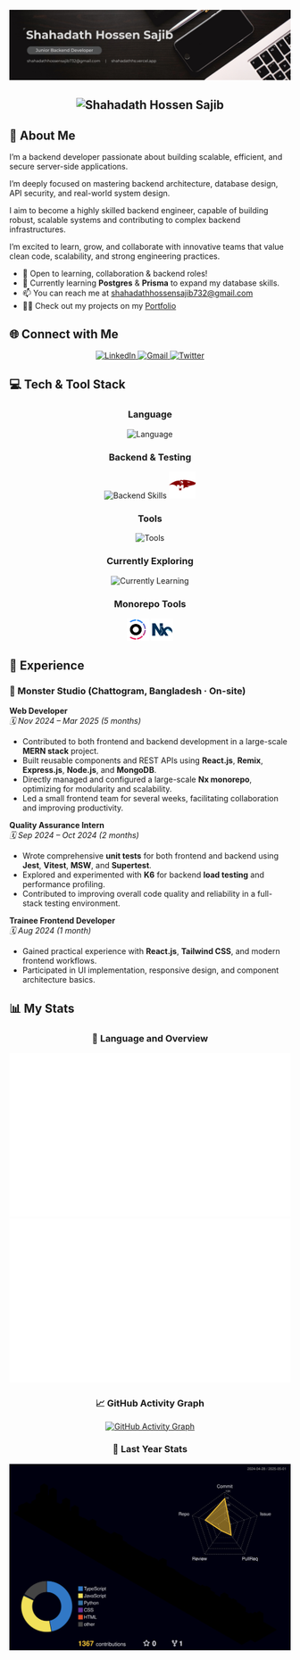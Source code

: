 ![My Profile](./github-cover.png)
 
<h2 align="center">
<img src="https://readme-typing-svg.herokuapp.com?color=36BCF7FF&lines=Hi+👋,+I'm+Shahadath+Hossen+Sajib&center=true&width=500&height=45" alt="Shahadath Hossen Sajib">
</h2>

<h2>💫 About Me</h2> 
<p>I’m a backend developer passionate about building scalable, efficient, and secure server-side applications.</p>

<p>I’m deeply focused on mastering backend architecture, database design, API security, and real-world system design.</p>

<p>I aim to become a highly skilled backend engineer, capable of building robust, scalable systems and contributing to complex backend infrastructures.</p>

<p>I’m excited to learn, grow, and collaborate with innovative teams that value clean code, scalability, and strong engineering practices.</p>

<ul>  
  <li>👯 Open to learning, collaboration & backend roles!</li>
  <li>🌱 Currently learning <strong>Postgres</strong> & <strong>Prisma</strong> to expand my database skills.</li>  
  <li>📫 You can reach me at <a href="mailto:shahadathhossensajib732@gmail.com">shahadathhossensajib732@gmail.com</a></li>  
  <li>👨‍💻 Check out my projects on my <a href="https://shahadathhs.vercel.app">Portfolio</a></li>  
<!--   <li>📄 My <a href="https://docs.google.com/document/d/1F4lDxGKNkrY5k2UB7CEjSSNqoK06COyGfz5KDlSH0kY/edit?usp=sharing">Resume</a></li>   -->
</ul>


<h2>🌐 Connect with Me</h2>

<p align="center">
  <a href="https://linkedin.com/in/shahadathhs" target="_blank">
    <img src="https://skillicons.dev/icons?i=linkedin&theme=dark" alt="LinkedIn" />
  </a>
  <a href="mailto:shahadathhossensajib732@gmail.com" target="_blank">
    <img src="https://skillicons.dev/icons?i=gmail&theme=dark" alt="Gmail" />
  </a>
  <a href="https://twitter.com/shahadathhs" target="_blank">
    <img src="https://skillicons.dev/icons?i=twitter&theme=dark" alt="Twitter" />
  </a>
</p>

<h2>💻 Tech & Tool Stack</h2>

<div align="center">
  <!-- Language Section -->
  <h3>Language</h3>
  <p>
    <img src="https:&#x2F;&#x2F;skillicons.dev/icons?i=js,ts&theme=dark" alt="Language" />
  </p>
  
  <!-- Backend Section -->
  <h3>Backend & Testing</h3>
  <p>
    <img src="https:&#x2F;&#x2F;skillicons.dev/icons?i=nodejs,express,jest,mongodb&theme=dark" alt="Backend Skills" />
    <img src="https:&#x2F;&#x2F;raw.githubusercontent.com/devicons/devicon/master/icons/mongoose/mongoose-original.svg" width="48" height="48" alt="Mongoose"/>
  </p>
  
  <!-- Tools -->
  <h3>Tools</h3>
  <p>
    <img src="https:&#x2F;&#x2F;skillicons.dev/icons?i=git,github,vscode,postman,npm,pnpm&theme=dark" alt="Tools" />
  </p>

  <!-- Currently Learning -->
  <h3>Currently Exploring</h3>
  <p>
    <img src="https:&#x2F;&#x2F;skillicons.dev/icons?i=postgres,prisma&theme=dark" alt="Currently Learning" />
  </p>

  <!-- Monorepo Tools -->
  <h3>Monorepo Tools</h3>
  <p>
    <img src="logo/turborepo.png" width="40" alt="Turborepo" />
    <img src="logo/nx.png" width="40" alt="Nx" />
  </p>
</div>

<h2>💼 Experience</h2>

<h3>🚀 Monster Studio (Chattogram, Bangladesh · On-site)</h3>

<p><strong>Web Developer</strong><br />
<em>🗓️ Nov 2024 – Mar 2025 (5 months)</em></p>
<ul>
  <li>Contributed to both frontend and backend development in a large-scale <strong>MERN stack</strong> project.</li>
  <li>Built reusable components and REST APIs using <strong>React.js</strong>, <strong>Remix</strong>, <strong>Express.js</strong>, <strong>Node.js</strong>, and <strong>MongoDB</strong>.</li>
  <li>Directly managed and configured a large-scale <strong>Nx monorepo</strong>, optimizing for modularity and scalability.</li>
  <li>Led a small frontend team for several weeks, facilitating collaboration and improving productivity.</li>
</ul>

<p><strong>Quality Assurance Intern</strong><br />
<em>🗓️ Sep 2024 – Oct 2024 (2 months)</em></p>
<ul>
  <li>Wrote comprehensive <strong>unit tests</strong> for both frontend and backend using <strong>Jest</strong>, <strong>Vitest</strong>, <strong>MSW</strong>, and <strong>Supertest</strong>.</li>
  <li>Explored and experimented with <strong>K6</strong> for backend <strong>load testing</strong> and performance profiling.</li>
  <li>Contributed to improving overall code quality and reliability in a full-stack testing environment.</li>
</ul>

<p><strong>Trainee Frontend Developer</strong><br />
<em>🗓️ Aug 2024 (1 month)</em></p>
<ul>
  <li>Gained practical experience with <strong>React.js</strong>, <strong>Tailwind CSS</strong>, and modern frontend workflows.</li>
  <li>Participated in UI implementation, responsive design, and component architecture basics.</li>
</ul>

<h2>📊 My Stats</h2> 
<!-- Section 1: Language and Overview Stats -->
<div align="center">
  <h3>📜 Language and Overview</h3>
  <a align="center" href="https://github.com/shahadathhs/github-stats">
    <img src="https://github.com/shahadathhs/github-stats/blob/master/generated/overview.svg#gh-dark-mode-only" alt="GitHub Overview Stats" />
    <img src="https://github.com/shahadathhs/github-stats/blob/master/generated/languages.svg#gh-dark-mode-only" alt="GitHub Languages Stats" />
  </a>
</div>

<!-- Section 2: GitHub Activity Graph -->
<div align="center">
  <h3>📈 GitHub Activity Graph</h3>
  <a href="https://github.com/shahadathhs">
    <img src="https://github-readme-activity-graph.vercel.app/graph?username=shahadathhs" alt="GitHub Activity Graph" />
  </a>
</div>

<!-- Section 3: Last Year Stats -->
<div align="center">
  <h3>🌟 Last Year Stats</h3>
  <img src="./profile-3d-contrib/profile-night-rainbow.svg" alt="Last Year Stat" />
</div>
